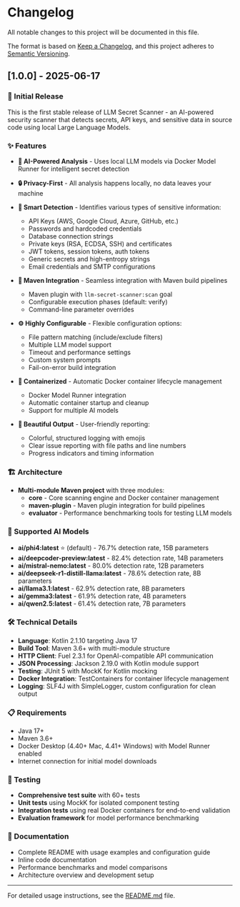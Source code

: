 # Changelog

All notable changes to this project will be documented in this file.

The format is based on [Keep a Changelog](https://keepachangelog.com/en/1.0.0/),
and this project adheres to [Semantic Versioning](https://semver.org/spec/v2.0.0.html).

## [1.0.0] - 2025-06-17

### 🎉 Initial Release

This is the first stable release of LLM Secret Scanner - an AI-powered security scanner that detects secrets, API keys, and sensitive data in source code using local Large Language Models.

### ✨ Features

- **🤖 AI-Powered Analysis** - Uses local LLM models via Docker Model Runner for intelligent secret detection
- **🔒 Privacy-First** - All analysis happens locally, no data leaves your machine
- **🎯 Smart Detection** - Identifies various types of sensitive information:
  - API Keys (AWS, Google Cloud, Azure, GitHub, etc.)
  - Passwords and hardcoded credentials
  - Database connection strings
  - Private keys (RSA, ECDSA, SSH) and certificates
  - JWT tokens, session tokens, auth tokens
  - Generic secrets and high-entropy strings
  - Email credentials and SMTP configurations

- **🚀 Maven Integration** - Seamless integration with Maven build pipelines
  - Maven plugin with `llm-secret-scanner:scan` goal
  - Configurable execution phases (default: verify)
  - Command-line parameter overrides

- **⚙️ Highly Configurable** - Flexible configuration options:
  - File pattern matching (include/exclude filters)
  - Multiple LLM model support
  - Timeout and performance settings
  - Custom system prompts
  - Fail-on-error build integration

- **🐳 Containerized** - Automatic Docker container lifecycle management
  - Docker Model Runner integration
  - Automatic container startup and cleanup
  - Support for multiple AI models

- **🎨 Beautiful Output** - User-friendly reporting:
  - Colorful, structured logging with emojis
  - Clear issue reporting with file paths and line numbers
  - Progress indicators and timing information

### 🏗️ Architecture

- **Multi-module Maven project** with three modules:
  - **core** - Core scanning engine and Docker container management
  - **maven-plugin** - Maven plugin integration for build pipelines
  - **evaluator** - Performance benchmarking tools for testing LLM models

### 🧠 Supported AI Models

- **ai/phi4:latest** ⭐ (default) - 76.7% detection rate, 15B parameters
- **ai/deepcoder-preview:latest** - 82.4% detection rate, 14B parameters
- **ai/mistral-nemo:latest** - 80.0% detection rate, 12B parameters
- **ai/deepseek-r1-distill-llama:latest** - 78.6% detection rate, 8B parameters
- **ai/llama3.1:latest** - 62.9% detection rate, 8B parameters
- **ai/gemma3:latest** - 61.9% detection rate, 4B parameters
- **ai/qwen2.5:latest** - 61.4% detection rate, 7B parameters

### 🛠️ Technical Details

- **Language**: Kotlin 2.1.10 targeting Java 17
- **Build Tool**: Maven 3.6+ with multi-module structure
- **HTTP Client**: Fuel 2.3.1 for OpenAI-compatible API communication
- **JSON Processing**: Jackson 2.19.0 with Kotlin module support
- **Testing**: JUnit 5 with MockK for Kotlin mocking
- **Docker Integration**: TestContainers for container lifecycle management
- **Logging**: SLF4J with SimpleLogger, custom configuration for clean output

### 📋 Requirements

- Java 17+
- Maven 3.6+
- Docker Desktop (4.40+ Mac, 4.41+ Windows) with Model Runner enabled
- Internet connection for initial model downloads

### 🧪 Testing

- **Comprehensive test suite** with 60+ tests
- **Unit tests** using MockK for isolated component testing
- **Integration tests** using real Docker containers for end-to-end validation
- **Evaluation framework** for model performance benchmarking

### 📖 Documentation

- Complete README with usage examples and configuration guide
- Inline code documentation
- Performance benchmarks and model comparisons
- Architecture overview and development setup

---

For detailed usage instructions, see the [README.md](README.md) file.